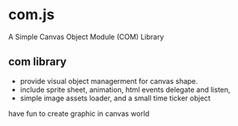 com.js
======

A Simple Canvas Object Module (COM) Library

## com library

* provide visual object managerment for canvas shape.
* include sprite sheet, animation, html events delegate and listen, 
* simple image assets loader, and a small time ticker object


have fun to create graphic in canvas world
